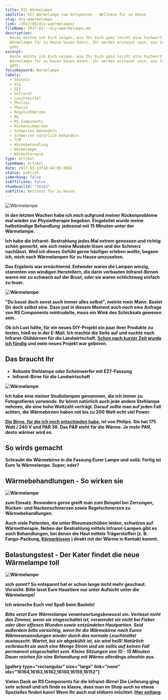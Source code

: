 ```yaml
---
title: DIY Wärmelampe
seoTitle: DIY Wärmelampe zum Entspannen - Wellness für zu Hause
slug: diy-waermelampe
link: /2017/03/diy-waermelampe/
fileName: 2017-03---diy-waermelampe.md
description:
  Heute möchte ich Euch zeigen, wie Ihr Euch ganz leicht eine hochwertige
  Wärmelampe für zu Hause bauen könnt. Ihr werdet erstaunt sein, wie leicht es
  geht.
excerpt:
  Heute möchte ich Euch zeigen, wie Ihr Euch ganz leicht eine hochwertige
  Wärmelampe für zu Hause bauen könnt. Ihr werdet erstaunt sein, wie leicht es
  geht.
focusKeyword: Wärmelampe
labels:
  - basteln
  - diy
  - DIY
  - Infrarot
  - Leuchtmittel
  - Philips
  - Physio
  - Regelschmerzen
  - RS
  - RS Components
  - Rückenschmerzen
  - Schmerzen behandeln
  - Schmerzen natürlich behandeln
  - TCM
  - Wärmebehandlung
  - Wärmelampe
  - Wärmetherapie
type: Artikel
typeName: Artikel
date: 2017-03-13T18:44:09.000Z
status: publish
isWerbung: false
isAffiliate: false
thumbnailId: "16163"
subTitle: Wellness für zu Hause
---
```


![Wärmelampe](http://cardamonchai.com/wp-content/uploads/2017/03/33265715562_3bc6282887_z-640x427.jpg)

<strong>

In den letzten Wochen habe ich mich aufgrund meiner Rückenprobleme mal wieder
zur Physiotherapie begeben. Eingeleitet wurde meine halbstündige Behandlung
 jedesmal mit 15 Minuten unter der Wärmelampe.

Ich habe die Infrarot- Bestrahlung jedes Mal extrem genossen und richtig schön
gemerkt, wie sich meine Muskeln lösen und der Schmerz nachlässt. Weil ich dieses
Gefühl gerne häufiger erleben wollte, begann ich, mich nach Wärmelampen für zu
Hause umzusehen.

Das Ergebnis war ernüchternd. Entweder waren die Lampen winzig, stammten von
windigen Herstellern, die darin verbauten Infrarot-Birnen waren mir zu schwach
auf der Brust, oder sie waren schlichtweg einfach zu teuer.

![Wärmelampe](http://cardamonchai.com/wp-content/uploads/2017/03/33293076691_4c267e843d_z-640x427.jpg)

"Du baust doch sonst auch immer alles selbst", meinte mein Mann. Bastel Dir doch
selbst eine. Dass just in diesem Moment auch noch eine Anfrage von RS Components
reintrudelte, muss ein Wink des Schicksals gewesen sein.

Ob ich Lust hätte, für ein neues DIY-Projekt ein paar ihrer Produkte zu testen,
hieß es in der E-Mail. Ich machte die Seite auf und suchte nach
Infrarot-Glühbirnen für die Landwirtschaft.
[Schon nach kurzer Zeit wurde ich fündig](http://de.rs-online.com/web/c/beleuchtung/infrarotlampen/waermelampen/)
und mein neues Projekt war geboren.

## Das braucht Ihr

<ul>
    <li>Robuste Stehlampe oder Scheinwerfer mit E27-Fassung</li>
    <li>Infrarot-Birne für die Landwirtschaft</li>
</ul>

![Wärmelampe](http://cardamonchai.com/wp-content/uploads/2017/03/33265712062_77d9e31a90_z-640x427.jpg)

Ich habe eine meiner Studiolampen genommen, die ich immer zu Fotografieren
verwende. Ihr könnt natürlich auch jede andere Stehlampe nehmen, die eine hohe
Wattzahl verträgt. Darauf sollte man auf jeden Fall achten, die Wärmebirnen
haben mit bis zu 200 Watt echt viel Power.

[Die Birne, für die ich mich entschieden habe](http://de.rs-online.com/web/p/waermelampen/0743836/),
ist von Philips. Sie hat 175 Watt / 240 V und PAR 38. Das PAR steht für die
Wärme. Je mehr PAR, desto wärmer wird es.

## So wirds gemacht

Schraubt die Wärmebirne in die Fassung Eurer Lampe und voilá: Fertig ist Eure 1a
Wärmelampe. Super, oder?

## Wärmebehandlungen - So wirken sie

![Wärmelampe](http://cardamonchai.com/wp-content/uploads/2017/03/33265705792_1898125e4c_z-640x427.jpg)

zum Einsatz. Besonders gerne greift man zum Beispiel bei Zerrungen, Rücken- und
Nackenschmerzen sowie Regelschmerzen zu Wärmebehandlungen.

Auch viele Patienten, die unter Rheumaschüben leiden, schwören auf
Wärmetherapie. Neben der Bestrahlung mittels Infrarot-Lampen gibt es auch
Behandlungen, bei denen die Haut mittels Trägerstoffen (z. B. Fango-Packung,
[Körnerkissen](/2015/09/diy-koernerkissen-naehanleitung/) ) direkt mit der Wärme
in Kontakt kommt.

## Belastungstest - Der Kater findet die neue Wärmelampe toll

![Wärmelampe](http://cardamonchai.com/wp-content/uploads/2017/03/33265709822_e3079e1107_z-640x427.jpg)

sich sonnt? So entspannt hat er schon lange nicht mehr geschaut. Vorsicht: Bitte
lasst Eure Haustiere nur unter Aufsicht unter die Wärmelampe!

Ich wünsche Euch viel Spaß beim Basteln!

<em>Bitte setzt Eure Wärmelampe verantwortungsbewusst ein. Verlasst nicht das
Zimmer, wenn sie eingeschaltet ist, verwendet sie nicht bei Fieber oder über
offenen Wunden sowie entzündeten Hautpartien. Seid außerdem bitte vorsichtig,
wenn Ihr die Wärmebirne nach Euren Wärmeanwendungen wieder durch das normale
Leuchtmittel austauscht: Wartet, bis sie abgekühlt ist, sie wird heiß! Natürlich
verbraucht sie auch eine Menge Strom und sie sollte auf keinen Fall permanent
eingeschaltet sein. Kleine Sitzungen von 10 - 15 Minuten Dauer reichen für eine
Behandlung mit Wärme allerdings ohnehin aus.</em>

[gallery type="rectangular" size="large" link="none"
ids="16164,16163,16162,16160,16159,16152"]

Vielen Dank an RS Components für die Infrarot-Birne! Die Lieferung ging sehr
schnell und ich finde es klasse, dass man im Shop auch so etwas Spezielles
finden kann! Wenn Ihr auch mal stöbern möchtet:
[Hier entlang](http://de.rs-online.com/web/).

[](/2015/03/die-ultimative-vegane-festivalliste)
